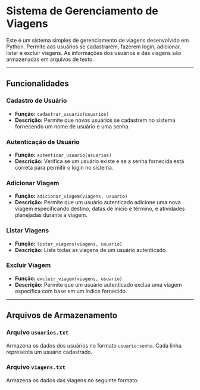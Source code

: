 # Sistema de Gerenciamento de Viagens

Este é um sistema simples de gerenciamento de viagens desenvolvido em Python. Permite aos usuários se cadastrarem, fazerem login, adicionar, listar e excluir viagens. As informações dos usuários e das viagens são armazenadas em arquivos de texto.

---

## Funcionalidades

### Cadastro de Usuário

- **Função:** `cadastrar_usuario(usuarios)`
- **Descrição:** Permite que novos usuários se cadastrem no sistema fornecendo um nome de usuário e uma senha.

### Autenticação de Usuário

- **Função:** `autenticar_usuario(usuarios)`
- **Descrição:** Verifica se um usuário existe e se a senha fornecida está correta para permitir o login no sistema.

### Adicionar Viagem

- **Função:** `adicionar_viagem(viagens, usuario)`
- **Descrição:** Permite que um usuário autenticado adicione uma nova viagem especificando destino, datas de início e término, e atividades planejadas durante a viagem.

### Listar Viagens

- **Função:** `listar_viagens(viagens, usuario)`
- **Descrição:** Lista todas as viagens de um usuário autenticado.

### Excluir Viagem

- **Função:** `excluir_viagem(viagens, usuario)`
- **Descrição:** Permite que um usuário autenticado exclua uma viagem específica com base em um índice fornecido.

---

## Arquivos de Armazenamento

### Arquivo `usuarios.txt`

Armazena os dados dos usuários no formato `usuario:senha`. Cada linha representa um usuário cadastrado.

### Arquivo `viagens.txt`

Armazena os dados das viagens no seguinte formato:


